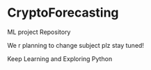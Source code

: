 # CryptoForecasting
ML project Repository


We r planning to change subject plz stay tuned!

Keep Learning and Exploring Python
